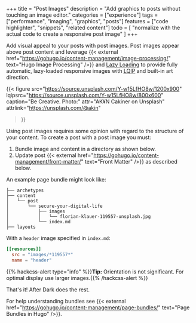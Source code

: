+++
title = "Post Images"
description = "Add graphics to posts without touching an image editor."
categories = ["experience"]
tags = ["performance", "imaging", "graphics", "posts"]
features = ["code highlighter", "snippets", "related content"]
todo = [
  "normalize with the actual code to create a responsive post image"
]
+++

Add visual appeal to your posts with post images. Post images appear above post content and leverage {{< external href="https://gohugo.io/content-management/image-processing/" text="Hugo Image Processing" />}} and [Lazy Loading](../lazy-loading) to provide fully automatic, lazy-loaded responsive images with <abbr title="Low-Quality Image Placeholders">LQIP</abbr> and built-in art direction.

{{< figure
  src="https://source.unsplash.com/Y-w15LfHO8w/1200x900"
  lqipsrc="https://source.unsplash.com/Y-w15LfHO8w/800x600"
  caption="Be Creative. Photo:"
  attr="AK¥N Cakiner on Unsplash"
  attrlink="https://unsplash.com/@akin"
>}}

Using post images requires some opinion with regard to the structure of your content. To create a post with a post image you must:

1. Bundle image and content in a directory as shown below.
2. Update post {{< external href="https://gohugo.io/content-management/front-matter/" text="Front Matter" />}} as described below.

An example page bundle might look like:

```
├── archetypes
├── content
│   └── post
│       └── secure-your-digital-life
│           ├── images
│           │   └── florian-klauer-119557-unsplash.jpg
│           └── index.md
├── layouts
```

With a `header` image specified in `index.md`:

```toml
[[resources]]
  src = "images/*119557*"
  name = "header"
```

{{% hackcss-alert type="info" %}}**Tip:** Orientation is not significant. For optimal display use larger images.{{% /hackcss-alert %}}

That's it! After Dark does the rest.

For help understanding bundles see {{< external href="https://gohugo.io/content-management/page-bundles/" text="Page Bundles in Hugo" />}}.
